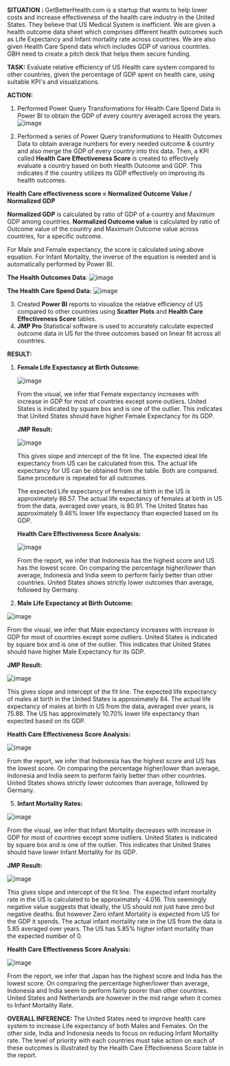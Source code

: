 **SITUATION :** GetBetterHealth.com is a startup that wants to help lower costs and increase effectiveness of the health care industry in the United States. They believe that US Medical System is inefficient. We are given a health outcome data sheet which comprises different health outcomes such as Life Expectancy and Infant mortality rate across countries. We are also given Health Care Spend data which includes GDP of various countries. GBH need to create a pitch deck that helps them secure funding.

**TASK:** Evaluate relative efficiency of US Health care system compared to other countries, given the percentage of GDP spent on health care, using suitable KPI's and visualizations. 

**ACTION:** 
1. Performed Power Query Transformations for Health Care Spend Data in Power BI to obtain the  GDP of every country averaged across the years.
   ![image](https://github.com/user-attachments/assets/ab983ccf-2bf9-401b-be95-90bff0dc88de)

2. Performed a series of Power Query transformations to Health Outcomes Data to obtain average numbers for every needed outcome & country and also merge the GDP of every country into this data.
   Then, a KPI called **Health Care Effectiveness Score** is created  to effectively evaluate a country based on both Health Outcome and GDP. This indicates if the country utilizes its GDP effectively on improving its health outcomes.
   
  **Health Care effectiveness score = Normalized Outcome Value / Normalized GDP**

  **Normalized GDP** is calculated by ratio of GDP of a country and Maximum GDP among countries. 
  **Normalized Outcome value** is calculated by ratio of Outcome value of the country and Maximum Outcome value across countries, for a specific outcome.

   For Male and Female expectancy, the score is calculated using above equation. For Infant Mortality, the inverse of the equation is needed and is automatically performed by Power BI.

   **The Health Outcomes Data**:
   ![image](https://github.com/user-attachments/assets/0e700445-4679-47d3-bb28-adea41871256)

   **The Health Care Spend Data:**
   ![image](https://github.com/user-attachments/assets/e8e1de72-fd37-4214-ac4b-36dfb3e51c05)

  3. Created **Power BI** reports to visualize the relative efficiency of US compared to other countries using **Scatter Plots** and **Health Care Effectiveness Score** tables.
  4. **JMP Pro** Statistical software is used to accurately calculate expected outcome data in US for the three outcomes based on linear fit across all countries.

**RESULT:**
1. **Female Life Expectancy at Birth Outcome:**
   
   ![image](https://github.com/user-attachments/assets/2594c8ba-0476-461a-9e28-d6038176820a)

   From the visual, we infer that Female expectancy increases with increase in GDP for most of countries except some outliers. United States is indicated by square box and is one of the outlier. This indicates that United States should have higher Female Expectancy for its GDP.

   **JMP Result:**
   
   ![image](https://github.com/user-attachments/assets/941bd41d-f52e-4926-aaf7-40e1d073a08f)
   
   This gives slope and intercept of the fit line. The expected ideal life expectancy from US can be calculated from this. The actual life expectancy for US can be obtained from the table. Both are compared. Same procedure is repeated for all outcomes.
   
   The expected Life expectancy of females at birth in the US is approximately 88.57. 
   The actual life expectancy of females at birth in US from the data, averaged over years,  is 80.91.
   The United States has approximately 9.46% lower life expectancy than expected based on its GDP.

   **Health Care Effectiveness Score Analysis:**
   
   ![image](https://github.com/user-attachments/assets/02667e14-ca75-473c-8e90-93b97bad0491)
   
   From the report, we infer that Indonesia has the highest score and US has the lowest score. On comparing the percentage higher/lower than average, Indonesia and India seem to perform fairly better than other countries. United States shows strictly lower outcomes than average, followed by Germany.

3. **Male Life Expectancy at Birth Outcome:**
   
  ![image](https://github.com/user-attachments/assets/a72a4d65-c832-4ec7-927c-30bf30570695)
  
   From the visual, we infer that Male expectancy increases with increase in GDP for most of countries except some outliers. United States is indicated by square box and is one of the outlier. This indicates that United States should have higher Male Expectancy for its GDP.

   **JMP Result:**
   
   ![image](https://github.com/user-attachments/assets/ff24cc1f-a09a-4215-8fc2-3d420ac0f28b)
   
   This gives slope and intercept of the fit line. 
   The expected life expectancy of males at birth in the United States is approximately 84.
   The actual life expectancy of males at birth in US from the data, averaged over years,  is 75.88.
   The US has approximately 10.70% lower life expectancy than expected based on its GDP.

   **Health Care Effectiveness Score Analysis:**
   
  ![image](https://github.com/user-attachments/assets/56b156f1-aeb3-4127-a4e2-46049d36c5f0)
  
   From the report, we infer that Indonesia has the highest score and US has the lowest score. On comparing the percentage higher/lower than average, Indonesia and India seem to perform fairly better than other countries. United States shows strictly lower outcomes than average, followed by Germany.

5. **Infant Mortality Rates:**
   
  ![image](https://github.com/user-attachments/assets/87e7931f-427c-4c04-a596-3725e6e9bb9b)
  
   From the visual, we infer that Infant Mortality decreases with increase in GDP for most of countries except some outliers. United States is indicated by square box and is one of the outlier. This indicates that United States should have lower Infant Mortality for its GDP.

   **JMP Result:**
   
  ![image](https://github.com/user-attachments/assets/078a57bc-5726-4427-9c23-6a72af3466fd)
  
   This gives slope and intercept of the fit line. 
   The expected infant mortality rate in the US is calculated to be approximately -4.016. This seemingly negative value suggests that ideally, the US should not just have zero but negative deaths. But however Zero infant       Mortality is expected from US for the GDP it spends.
   The actual infant mortality rate in the US from the data is 5.85 averaged over years.
   The US has 5.85% higher infant mortality than the expected number of 0.

   **Health Care Effectiveness Score Analysis:**
   
  ![image](https://github.com/user-attachments/assets/cc2615ed-c792-4fa7-993d-3a2ba8badb33)
  
   From the report, we infer that Japan has the highest score and India has the lowest score. On comparing the percentage higher/lower than average, Indonesia and India seem to perform fairly poorer than other countries. United States and Netherlands are however in the mid range when it comes to Infant Mortality Rate.

**OVERALL INFERENCE:**  The United States need to improve health care system to increase Life expectancy of both Males and Females. On the other side, India and Indonesia needs to focus on reducing Infant Mortality rate. The level of priority with each countries must take action on each of these outcomes is illustrated by the Health Care Effectiveness Score table in the report.









